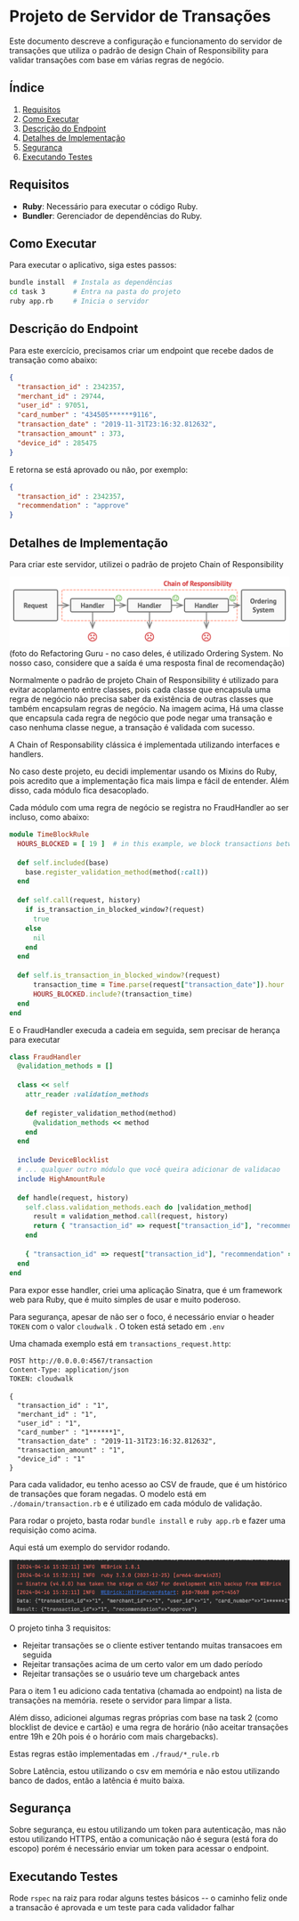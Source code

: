 # Projeto de Servidor de Transações

Este documento descreve a configuração e funcionamento do servidor de transações que utiliza o padrão de design Chain of Responsibility para validar transações com base em várias regras de negócio.

## Índice
1. [Requisitos](#requisitos)
2. [Como Executar](#como-executar)
3. [Descrição do Endpoint](#descrição-do-endpoint)
4. [Detalhes de Implementação](#detalhes-de-implementação)
5. [Segurança](#segurança)
6. [Executando Testes](#executando-testes)

## Requisitos
- **Ruby**: Necessário para executar o código Ruby.
- **Bundler**: Gerenciador de dependências do Ruby.

## Como Executar
Para executar o aplicativo, siga estes passos:

```bash
bundle install  # Instala as dependências
cd task 3       # Entra na pasta do projeto
ruby app.rb     # Inicia o servidor
```

## Descrição do Endpoint

Para este exercício, precisamos criar um endpoint que recebe dados de transação como abaixo:

```json
{
  "transaction_id" : 2342357,
  "merchant_id" : 29744,
  "user_id" : 97051,
  "card_number" : "434505******9116",
  "transaction_date" : "2019-11-31T23:16:32.812632",
  "transaction_amount" : 373,
  "device_id" : 285475
}
```

E retorna se está aprovado ou não, por exemplo:
```json
{ 
  "transaction_id" : 2342357,
  "recommendation" : "approve"
}
```

## Detalhes de Implementação

Para criar este servidor, utilizei o padrão de projeto Chain of Responsibility

![chainofresponsibility.png](imgs/chainofresponsibility.png)
(foto do Refactoring Guru - no caso deles, é utilizado Ordering System. No nosso caso, considere que a saída é uma resposta final de recomendação)

Normalmente o padrão de projeto Chain of Responsibility é utilizado para evitar acoplamento entre classes, pois cada classe que encapsula uma regra de negócio não precisa saber da existência de outras classes que também encapsulam regras de negócio.
Na imagem acima, Há uma classe que encapsula cada regra de negócio que pode negar uma transação e caso nenhuma classe negue, a transação é validada com sucesso.

A Chain of Responsability clássica é implementada utilizando interfaces e handlers.

No caso deste projeto, eu decidi implementar usando os Mixins do Ruby, pois acredito que a implementação fica mais limpa e fácil de entender. Além disso, cada módulo fica desacoplado.

Cada módulo com uma regra de negócio se registra no FraudHandler ao ser incluso, como abaixo:
```ruby
module TimeBlockRule
  HOURS_BLOCKED = [ 19 ]  # in this example, we block transactions between 7pm and 8pm

  def self.included(base)
    base.register_validation_method(method(:call))
  end

  def self.call(request, history)
    if is_transaction_in_blocked_window?(request)
      true
    else
      nil
    end
  end

  def self.is_transaction_in_blocked_window?(request)
      transaction_time = Time.parse(request["transaction_date"]).hour
      HOURS_BLOCKED.include?(transaction_time)
  end
end
```

E o FraudHandler execuda a cadeia em seguida, sem precisar de herança para executar

````ruby
class FraudHandler
  @validation_methods = []

  class << self
    attr_reader :validation_methods

    def register_validation_method(method)
      @validation_methods << method
    end
  end

  include DeviceBlocklist
  # ... qualquer outro módulo que você queira adicionar de validacao
  include HighAmountRule

  def handle(request, history)
    self.class.validation_methods.each do |validation_method|
      result = validation_method.call(request, history)
      return { "transaction_id" => request["transaction_id"], "recommendation" =>  "deny" } if result
    end

    { "transaction_id" => request["transaction_id"], "recommendation" => "approve" }
  end
end
````

Para expor esse handler, criei uma aplicação Sinatra, que é um framework web para Ruby, que é muito simples de usar e muito poderoso. 

Para segurança, apesar de não ser o foco, é necessário enviar o header `TOKEN` com o valor `cloudwalk` . O token está setado em `.env`

Uma chamada exemplo está em `transactions_request.http`:
````http request
POST http://0.0.0.0:4567/transaction
Content-Type: application/json
TOKEN: cloudwalk

{
  "transaction_id" : "1",
  "merchant_id" : "1",
  "user_id" : "1",
  "card_number" : "1******1",
  "transaction_date" : "2019-11-31T23:16:32.812632",
  "transaction_amount" : "1",
  "device_id" : "1"
}
````
Para cada validador, eu tenho acesso ao CSV de fraude, que é um histórico de transações que foram negadas. O modelo está em `./domain/transaction.rb` e é utilizado em cada módulo de validação.

Para rodar o projeto, basta rodar `bundle install` e `ruby app.rb` e fazer uma requisição como acima.

Aqui está um exemplo do servidor rodando. 

![server.png](imgs/server.png)

O projeto tinha 3 requisitos:

- Rejeitar transações se o cliente estiver tentando muitas transacoes em seguida
- Rejeitar transações acima de um certo valor em um dado período
- Rejeitar transações se o usuário teve um chargeback antes

Para o item 1 eu adiciono cada tentativa (chamada ao endpoint) na lista de transações na memória. resete o servidor para limpar a lista.

Além disso, adicionei algumas regras próprias com base na task 2 (como blocklist de device e cartão) e uma regra de horário (não aceitar transações entre 19h e 20h pois é o horário com mais chargebacks).

Estas regras estão implementadas em `./fraud/*_rule.rb`

Sobre Latência, estou utilizando o csv em memória e não estou utilizando banco de dados, então a latência é muito baixa.

## Segurança

Sobre segurança, eu estou utilizando um token para autenticação, mas não estou utilizando HTTPS, então a comunicação não é segura (está fora do escopo) porém é necessário enviar um token para acessar o endpoint.

## Executando Testes

Rode `rspec` na raiz para rodar alguns testes básicos -- o caminho feliz onde a transacão é aprovada e um teste para cada validador falhar